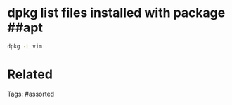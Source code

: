 # dpkg list files installed with package ##apt
```bash
dpkg -L vim
```

# Related

Tags:
    #assorted

